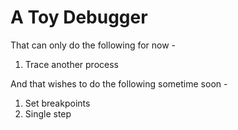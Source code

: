 # A Toy Debugger

That can only do the following for now -

1. Trace another process

And that wishes to do the following sometime soon -

1. Set breakpoints
2. Single step